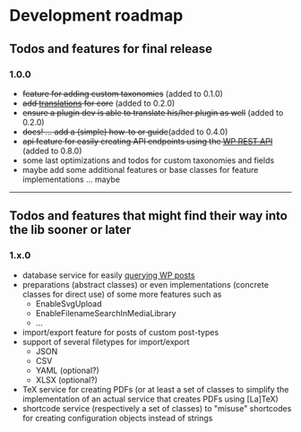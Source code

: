 # Development roadmap

## Todos and features for final release

### 1.0.0

 * ~~feature for adding custom taxonomies~~ (added to 0.1.0)
 * ~~add [translations](https://developer.wordpress.org/plugins/internationalization/how-to-internationalize-your-plugin/) for core~~ (added to 0.2.0)
 * ~~ensure a plugin dev is able to translate his/her plugin as well~~ (added to 0.2.0)
 * ~~docs! … add a (simple) how-to or guide~~(added to 0.4.0)
 * ~~api feature for easily creating API endpoints using the [WP REST API](https://developer.wordpress.org/rest-api/)~~ (added to 0.8.0)
 * some last optimizations and todos for custom taxonomies and fields
 * maybe add some additional features or base classes for feature implementations … maybe

---

## Todos and features that might find their way into the lib sooner or later

### 1.x.0


 * database service for easily [querying WP posts](https://codex.wordpress.org/Class_Reference/WP_Query)
 * preparations (abstract classes) or even implementations (concrete classes for direct use) of some more features such as
   * EnableSvgUpload
   * EnableFilenameSearchInMediaLibrary
   * …
 * import/export feature for posts of custom post-types
 * support of several filetypes for import/export
   * JSON
   * CSV
   * YAML (optional?)
   * XLSX (optional?)
 * TeX service for creating PDFs (or at least a set of classes to simplify the implementation of an actual service that creates PDFs using [La]TeX)
 * shortcode service (respectively a set of classes) to "misuse" shortcodes for creating configuration objects instead of strings
